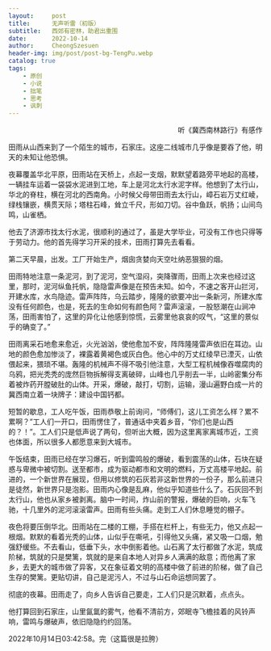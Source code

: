 ```yaml
---
layout:     post
title:      无声听雷（初版）
subtitle:   西郊有密林，助君出重围
date:       2022-10-14
author:     CheongSzesuen
header-img: img/post/post-bg-TengPu.webp
catalog: true
tags:
    - 原创
    - 小说
    - 拙笔
    - 思考
    - 讽刺
---
```

<p align="right">听《冀西南林路行》有感作</p>
田雨从山西来到了一个陌生的城市，石家庄。这座二线城市几乎像是要吞了他，明天的未知让他恐惧。

夜幕覆盖华北平原，田雨站在天桥上，点起一支烟，默默望着路旁平地起的高楼，一辆挂车运着一袋袋水泥进到工地，车上是河北太行水泥字样。他想到了太行山，华北的脊柱，横在河北的西南角。小时候父母带田雨去太行山，嶂石岩万丈红崚，绿栈镶嵌，横贯天际；塔柱石峰，耸立千尺，形如刀切。谷中鱼跃，帆扬；山间鸟鸣，山雀栖。

他去了济源市找太行水泥，很顺利的通过了，虽是大学毕业，可没有工作也只得等于劳动力。他的首先得学习开采的技术，田雨打算先去看看。

第二天早晨，出发。工厂开始生产，烟囱贪婪向天空吐纳恶狠狠的烟。

田雨特地注意一条泥河，到了泥河，空气湿闷，突降骤雨，田雨上次来也经过这里，那时，泥河纵鱼托帆，隐隐雷声像是在预告未知。如今，不速之客开山拦河，开建水库，水鸟隐迹。雷声阵阵，乌云踏步，隆隆的欲要冲出一条新河，所建水库没有任何颜色，也是，死去的生命如何有颜色阿？雷声滚滚，一股怒潮在山涧冲荡，田雨害怕了，这里的异化让他感到惊慌，云雾里他哀哀的叹气，“这里的景似乎的确变了。”

田雨离采石地愈来愈近，火光汹汹，使他愈加不安，阵阵隆隆雷声依旧在耳边。山地的颜色愈加惨淡了，裸露着黄褐色或灰白色。他心中的万丈红绫早已湮灭，山依偎起来，猥琐不堪。轰隆的机械声不得不吸引他注意，大型工程机械像吞噬腐肉的乌鸦，把光秃秃的庞然巨物拆解得支离破碎，山峰也几乎削去一半，山岭密集分布着被炸药开膛破肚的山体。开采，爆破，敲打，切割，运输，漫山遍野白成一片的冀西南立着一块牌子：建设中国钙都。

短暂的歇息，工人吃午饭，田雨恭敬上前询问，“师傅们，这儿工资怎么样？累不累啊？”工人们一开口，田雨愣住了，普通话中夹着乡音，“你们也是山西的？！”。工人们只是低声说了两句，但听出大概，因为这里离家离城市近，工资也体面，所以很多人都愿意来到大城市。

午饭结束，田雨已经在学习爆石，听到雷鸣般的爆破，看到震荡的山体，石块在疑惑与卑微中被切割。送至都市，成为驱动都市和文明的燃料，万丈高楼平地起。前进的，一个新世界在展现，但用以修筑的石灰若非这新世界的一份子，那么前进只是徒然，新世界只是泡影。田雨内心像是乱麻，他似乎知道些什么了。石灰回不到太行山，他也从家乡被剥离。脑中一时间，炸山前的警报，爆破的巨响，火车飞驰，十几里外的泥河滚滚雷声。田雨有些头痛。走到工人们休息睡觉的棚子。

夜色将要压倒华北。田雨站在二楼的工棚，手搭在栏杆上，有些无力，他又点起一根烟。默默的看着光秃的山体，山似乎在嘶吼，引得他又头痛，紧又吸一口烟，勉强舒缓些。不去看山，低垂下头，水中倒影着他。山石离了太行都做了水泥，筑成阶梯，筑就的只是樊篱，筑就的是来自本地人对异乡人满满的敌意；而他离了家乡，去更大的城市做了异客，又在象征着文明的高楼中做了前进的阶梯，做了自己生存的樊篱。更贴切讲，自己是泥污人，不过与山石命运想同罢了。

彻底的夜幕。田雨走了，向乡人告诉自己要走，工人们只是沉默着，点点头。

他打算回到石家庄，山里氤氲的雾气，他看不清前方，郊眠寺飞檐挂着的风铃声响，雷鸣与爆破声，依旧隐隐约约回荡。


2022年10月14日03:42:58。完（这篇很是拉胯）